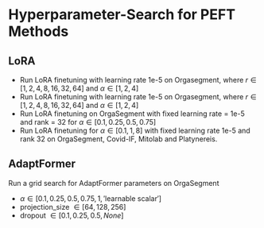 # Hyperparameter-Search for PEFT Methods

## LoRA

- Run LoRA finetuning with learning rate 1e-5 on Orgasegment, where $r \in [1, 2, 4, 8, 16, 32, 64]$ and $\alpha \in [1, 2, 4]$
- Run LoRA finetuning with learning rate 1e-5 on Orgasegment, where $r \in [1, 2, 4, 8, 16, 32, 64]$ and $\alpha \in [1, 2, 4]$
- Run LoRA finetuning on OrgaSegment with fixed learning rate = 1e-5 and rank = 32 for $\alpha \in [0.1, 0.25, 0.5, 0.75]$
- Run LoRA finetuning for $\alpha \in [0.1, 1, 8]$ with fixed learning rate 1e-5 and rank 32 on OrgaSegment, Covid-IF, Mitolab and Platynereis.

## AdaptFormer
Run a grid search for AdaptFormer parameters on OrgaSegment
- $\alpha \in [0.1, 0.25, 0.5, 0.75, 1, '\text{learnable scalar}']$
- projection_size $\in [64, 128, 256]$
- dropout $\in [0.1, 0.25, 0.5, None]$

